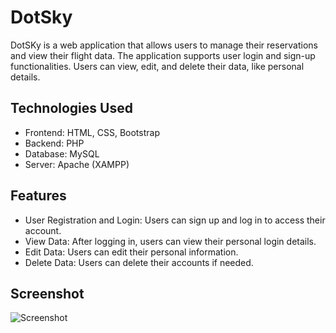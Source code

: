 # DotSky
DotSKy is a web application that allows users to manage their reservations and view their flight data. The application supports user login and sign-up functionalities. Users can view, edit, and delete their data, like personal details.

## Technologies Used
- Frontend: HTML, CSS, Bootstrap
- Backend: PHP
- Database: MySQL
- Server: Apache (XAMPP)
  
## Features
- User Registration and Login: Users can sign up and log in to access their account.
- View Data: After logging in, users can view their personal login details.
- Edit Data: Users can edit their personal information.
- Delete Data: Users can delete their accounts if needed.

## Screenshot
![Screenshot]()
